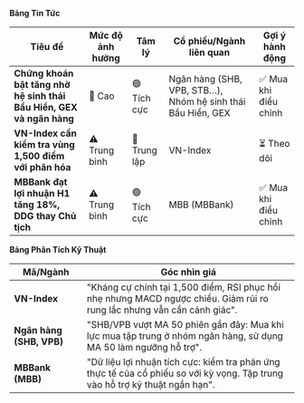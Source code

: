 **Bảng Tin Tức**

| Tiêu đề | Mức độ ảnh hưởng | Tâm lý | Cổ phiếu/Ngành liên quan | Gợi ý hành động |
|---------|-------------------|--------|---------------------------|-----------------|
| **Chứng khoán bật tăng nhờ hệ sinh thái Bầu Hiển, GEX và ngân hàng** | 🚨 Cao | 🟢 Tích cực | Ngân hàng (SHB, VPB, STB…), Nhóm hệ sinh thái Bầu Hiển, GEX | ✅ Mua khi điều chỉnh |
| **VN-Index cần kiểm tra vùng 1,500 điểm với phân hóa** | ⚠️ Trung bình | 🔵 Trung lập | VN-Index | ⏳ Theo dõi |
| **MBBank đạt lợi nhuận H1 tăng 18%, DDG thay Chủ tịch** | ⚠️ Trung bình | 🟢 Tích cực | MBB (MBBank) | ✅ Mua khi điều chỉnh |

**Bảng Phân Tích Kỹ Thuật**

| Mã/Ngành | Góc nhìn giá |
|-----------|----------------|
| **VN-Index** | "Kháng cự chính tại 1,500 điểm, RSI phục hồi nhẹ nhưng MACD ngược chiều. Giảm rủi ro rung lắc nhưng vẫn cần cảnh giác". |
| **Ngân hàng (SHB, VPB)** | "SHB/VPB vượt MA 50 phiên gần đây: Mua khi lực mua tập trung ở nhóm ngân hàng, sử dụng MA 50 làm ngưỡng hỗ trợ". |
| **MBBank (MBB)** | "Dữ liệu lợi nhuận tích cực: kiểm tra phản ứng thực tế của cổ phiếu so với kỳ vọng. Tập trung vào hỗ trợ kỹ thuật ngắn hạn". |